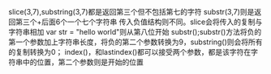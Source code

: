 slice(3,7),substring(3,7)都是返回第三个但不包括第七的字符
substr(3,7)则是返回第三个+后面6个一个七个字符串
传入负值结构则不同。slice会将传入的复制与字符串相加 var str = "hello world"则从第八位开始
substr();substr()方法将负的第一个参数加上字符串长度，将负的第二个参数转换为9，substring()则会将所有的复制转换为0；
index()，和lastindex()都可以接受两个参数，都是该字符在字符串中的位置，第二个参数则是开始的位置